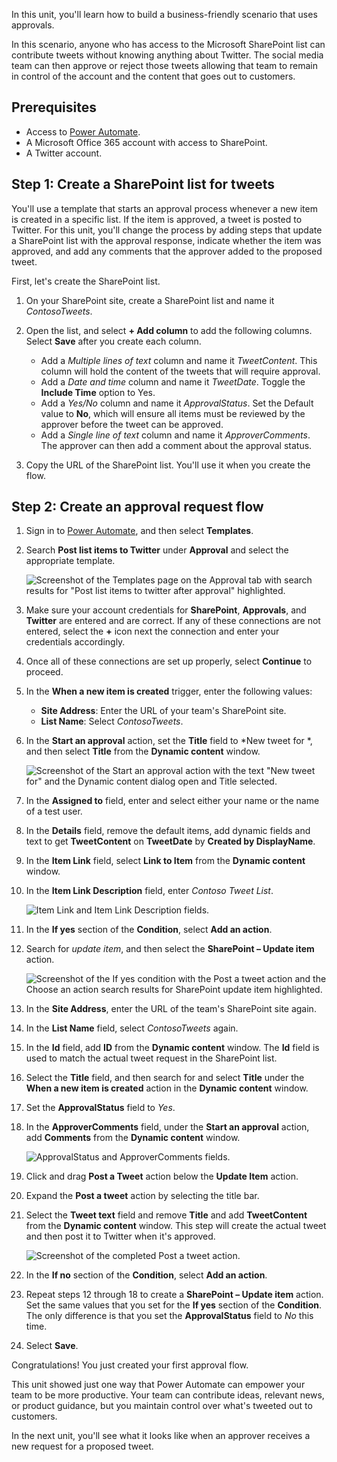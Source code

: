 In this unit, you'll learn how to build a business-friendly scenario that uses approvals.

In this scenario, anyone who has access to the Microsoft SharePoint list can contribute tweets without knowing anything about Twitter. The social media team can then approve or reject those tweets allowing that team to remain in control of the account and the content that goes out to customers.

## Prerequisites

* Access to [Power Automate](https://flow.microsoft.com/?azure-portal=true).
* A Microsoft Office 365 account with access to SharePoint. 
* A Twitter account.

## Step 1: Create a SharePoint list for tweets

You'll use a template that starts an approval process whenever a new item is created in a specific list. If the item is approved, a tweet is posted to Twitter. For this unit, you'll change the process by adding steps that update a SharePoint list with the approval response, indicate whether the item was approved, and add any comments that the approver added to the proposed tweet.

First, let's create the SharePoint list.

1. On your SharePoint site, create a SharePoint list and name it *ContosoTweets*.

1. Open the list, and select **+ Add column** to add the following columns. Select **Save** after you create each column.

    - Add a *Multiple lines of text* column and name it *TweetContent*. This column will hold the content of the tweets that will require approval.
    - Add a *Date and time* column and name it *TweetDate*. Toggle the **Include Time** option to Yes.
    - Add a *Yes/No* column and name it *ApprovalStatus*. Set the Default value to **No**, which will ensure all items must be reviewed by the approver before the tweet can be approved.
    - Add a *Single line of text* column and name it *ApproverComments*. The approver can then add a comment about the approval status.

1. Copy the URL of the SharePoint list. You'll use it when you create the flow.

## Step 2: Create an approval request flow

1. Sign in to [Power Automate](https://ms.flow.microsoft.com/?azure-portal=true), and then select **Templates**.
1. Search **Post list items to Twitter** under **Approval** and select the appropriate template.

    ![Screenshot of the Templates page on the Approval tab with search results for "Post list items to twitter after approval" highlighted.](../media/create-approval.png)

1. Make sure your account credentials for **SharePoint**, **Approvals**, and **Twitter** are entered and are correct. If any of these connections are not entered, select the **+** icon next the connection and enter your credentials accordingly.

1. Once all of these connections are set up properly, select **Continue** to proceed.

1. In the **When a new item is created** trigger, enter the following values:

    - **Site Address**: Enter the URL of your team's SharePoint site.
    - **List Name**: Select *ContosoTweets*.

1. In the **Start an approval** action, set the **Title** field to *New tweet for *, and then select **Title** from the **Dynamic content** window.

    ![Screenshot of the Start an approval action with the text "New tweet for" and the Dynamic content dialog open and Title selected.](../media/tweet-title.png)

1. In the **Assigned to** field, enter and select either your name or the name of a test user.

1. In the **Details** field, remove the default items, add dynamic fields and text to get **TweetContent** on **TweetDate** by **Created by DisplayName**.

1. In the **Item Link** field, select **Link to Item** from the **Dynamic content** window.

1. In the **Item Link Description** field, enter *Contoso Tweet List*.

    ![Item Link and Item Link Description fields.](../media/tweet-item-link.png)

1. In the **If yes** section of the **Condition**, select **Add an action**.

1. Search for *update item*, and then select the **SharePoint – Update item** action.

    ![Screenshot of the If yes condition with the Post a tweet action and the Choose an action search results for SharePoint update item highlighted.](../media/update-item.png)

1. In the **Site Address**, enter the URL of the team's SharePoint site again.

1. In the **List Name** field, select *ContosoTweets* again.

1. In the **Id** field, add **ID** from the **Dynamic content** window. The **Id** field is used to match the actual tweet request in the SharePoint list.

1. Select the **Title** field, and then search for and select **Title** under the **When a new item is created** action in the **Dynamic content** window.

1. Set the **ApprovalStatus** field to *Yes*.

1. In the **ApproverComments** field, under the **Start an approval** action, add **Comments** from the **Dynamic content** window.

    ![ApprovalStatus and ApproverComments fields.](../media/approver-status.png)

1. Click and drag **Post a Tweet** action below the **Update Item** action.

1. Expand the **Post a tweet** action by selecting the title bar.

1. Select the **Tweet text** field and remove **Title** and add **TweetContent** from the **Dynamic content** window. This step will create the actual tweet and then post it to Twitter when it's approved.

    ![Screenshot of the completed Post a tweet action.](../media/post-tweet.png)

1. In the **If no** section of the **Condition**, select **Add an action**.

1. Repeat steps 12 through 18 to create a **SharePoint – Update item** action. Set the same values that you set for the **If yes** section of the **Condition**. The only difference is that you set the **ApprovalStatus** field to *No* this time.

1. Select **Save**.

Congratulations! You just created your first approval flow.

This unit showed just one way that Power Automate can empower your team to be more productive. Your team can contribute ideas, relevant news, or product guidance, but you maintain control over what's tweeted out to customers.

In the next unit, you'll see what it looks like when an approver receives a new request for a proposed tweet.
